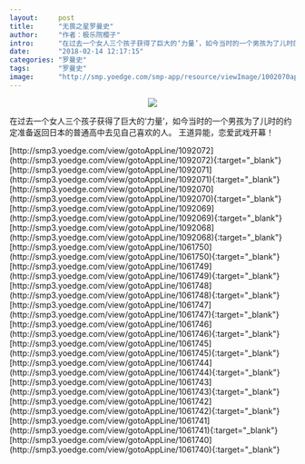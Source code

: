 ```yaml
---
layout:     post
title:      "无畏之星罗曼史"
author:     "作者：极乐院樱子"
intro:      "在过去一个女人三个孩子获得了巨大的‘力量’，如今当时的一个男孩为了儿时的约定准备返回日本的普通高中去见自己喜欢的人。 王道异能，恋爱武戏开幕！"
date:       "2018-02-14 12:17:15"
categories: "罗曼史"
tags:       "罗曼史"
image:      "http://smp.yoedge.com/smp-app/resource/viewImage/1002070appline.png"
---
```

<div style="text-align: center">
<p><img src="http://smp.yoedge.com/smp-app/resource/viewImage/1002070appline.png"/></p>
</div>
<p class="post-meta">
<span>在过去一个女人三个孩子获得了巨大的‘力量’，如今当时的一个男孩为了儿时的约定准备返回日本的普通高中去见自己喜欢的人。 王道异能，恋爱武戏开幕！</span>
</p>
[http://smp3.yoedge.com/view/gotoAppLine/1092072](http://smp3.yoedge.com/view/gotoAppLine/1092072){:target="_blank"}
[http://smp3.yoedge.com/view/gotoAppLine/1092071](http://smp3.yoedge.com/view/gotoAppLine/1092071){:target="_blank"}
[http://smp3.yoedge.com/view/gotoAppLine/1092070](http://smp3.yoedge.com/view/gotoAppLine/1092070){:target="_blank"}
[http://smp3.yoedge.com/view/gotoAppLine/1092069](http://smp3.yoedge.com/view/gotoAppLine/1092069){:target="_blank"}
[http://smp3.yoedge.com/view/gotoAppLine/1092068](http://smp3.yoedge.com/view/gotoAppLine/1092068){:target="_blank"}
[http://smp3.yoedge.com/view/gotoAppLine/1061750](http://smp3.yoedge.com/view/gotoAppLine/1061750){:target="_blank"}
[http://smp3.yoedge.com/view/gotoAppLine/1061749](http://smp3.yoedge.com/view/gotoAppLine/1061749){:target="_blank"}
[http://smp3.yoedge.com/view/gotoAppLine/1061748](http://smp3.yoedge.com/view/gotoAppLine/1061748){:target="_blank"}
[http://smp3.yoedge.com/view/gotoAppLine/1061747](http://smp3.yoedge.com/view/gotoAppLine/1061747){:target="_blank"}
[http://smp3.yoedge.com/view/gotoAppLine/1061746](http://smp3.yoedge.com/view/gotoAppLine/1061746){:target="_blank"}
[http://smp3.yoedge.com/view/gotoAppLine/1061745](http://smp3.yoedge.com/view/gotoAppLine/1061745){:target="_blank"}
[http://smp3.yoedge.com/view/gotoAppLine/1061744](http://smp3.yoedge.com/view/gotoAppLine/1061744){:target="_blank"}
[http://smp3.yoedge.com/view/gotoAppLine/1061743](http://smp3.yoedge.com/view/gotoAppLine/1061743){:target="_blank"}
[http://smp3.yoedge.com/view/gotoAppLine/1061742](http://smp3.yoedge.com/view/gotoAppLine/1061742){:target="_blank"}
[http://smp3.yoedge.com/view/gotoAppLine/1061741](http://smp3.yoedge.com/view/gotoAppLine/1061741){:target="_blank"}
[http://smp3.yoedge.com/view/gotoAppLine/1061740](http://smp3.yoedge.com/view/gotoAppLine/1061740){:target="_blank"}


